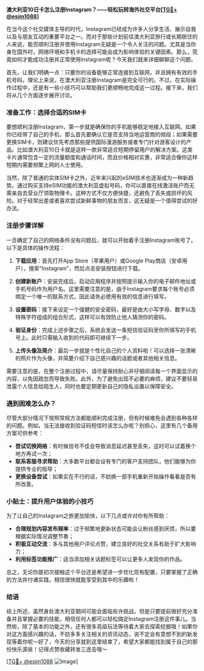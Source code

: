 **澳大利亚10日卡怎么注册Instagram？——轻松玩转海外社交平台[[TG💪+ @esim1088](https://t.me/s/esim1088)]**

在当今这个社交媒体主导的时代，Instagram已经成为许多人分享生活、展示自我以及与朋友互动的重要平台之一。而对于那些计划前往澳大利亚旅行或长期居住的人来说，能否顺利注册并使用Instagram无疑是一个令人关注的问题。尤其是当你身在国外时，网络环境和手机卡的选择可能会成为影响体验的关键因素。那么，究竟如何才能成功注册并正常使用Instagram呢？今天我们就来详细聊聊这个问题。

首先，让我们明确一点：只要你的设备能够正常连接到互联网，并且拥有有效的手机号码，理论上来说，在澳大利亚注册Instagram是完全可行的。不过，在实际操作过程中，还是有一些小技巧可以帮助我们更顺畅地完成这一过程。接下来，我们将从几个方面逐步展开讨论。

### 准备工作：选择合适的SIM卡

要想顺利注册Instagram，第一步就是确保你的手机能够稳定地接入互联网。如果你已经带了自己的手机，那么首先要确认它是否支持当地运营商的频段；如果需要更换SIM卡，则建议优先考虑那些提供国际漫游服务或者专门针对游客设计的产品。比如澳大利亚10日卡就是这样一款非常适合短期停留用户的解决方案。这类卡片通常包含一定的流量额度和通话时间，而且价格相对实惠，非常适合像你这样短期内需要频繁上网的人士使用。

当然，除了普通的实体SIM卡之外，近年来兴起的eSIM技术也逐渐成为一种新趋势。通过购买支持eSIM功能的澳大利亚虚拟号码，你可以直接在线激活账户而无需亲自去营业厅领取物理卡。这种方式不仅方便快捷，还避免了丢失或损坏的风险。对于经常出差或者喜欢尝试新鲜事物的朋友而言，这无疑是一个值得尝试的好办法。

### 注册步骤详解

一旦确定了自己的网络条件没有问题后，就可以开始着手注册Instagram账号了。以下是具体的操作流程：

1. **下载应用**：首先打开App Store（苹果用户）或Google Play商店（安卓用户），搜索“Instagram”，然后点击安装按钮进行下载。
   
2. **创建新账户**：安装完成后，启动应用程序并按照提示输入你的电子邮件地址或手机号码作为用户名。这里需要注意的是，由于Instagram要求每个账号必须绑定一个唯一的联系方式，因此请务必使用有效的信息进行填写。

3. **设置密码**：接下来设定一个强健的安全密码，最好是由大小写字母、数字以及特殊字符组成的组合形式，这样可以有效防止他人猜测你的密码。

4. **验证身份**：完成上述步骤之后，系统会发送一条短信验证码至你所填写的手机号上。此时只需输入收到的代码即可继续下一步。

5. **上传头像及简介**：最后一步就是个性化自己的个人资料啦！可以选择一张清晰的照片作为头像，并简要介绍下自己感兴趣的话题或者其他相关信息。

需要注意的是，在整个注册过程中，请尽量保持耐心并仔细阅读每一个界面显示的内容，以免因疏忽而导致失败。此外，为了避免出现不必要的麻烦，建议不要轻易泄露个人信息给陌生人，同时也要定期更新自己的隐私设置以保障安全。

### 遇到困难怎么办？

尽管大部分情况下按照常规方法都能顺利完成注册，但有时候难免会遇到各种各样的问题。例如，当无法接收到验证码短信时该怎么办呢？别担心，这里有几个备用方案可供参考：

- **尝试切换网络**：有时候信号不佳会导致消息延迟甚至丢失，这时可以试着换个地方再试一次；
- **联系客服寻求帮助**：大多数平台都会设有专门的客户支持团队，他们能够为你提供专业的指导；
- **更换设备尝试**：如果实在不行的话，不妨换一部手机重新开始操作看看是否有所改善。

### 小贴士：提升用户体验的小技巧

为了让自己的Instagram之旅更加愉快，以下几点或许对你有所帮助：

- **合理规划内容发布频率**：过于频繁地更新状态可能会让粉丝感到厌烦，所以要根据实际情况调整节奏；
- **积极互动交流**：多与其他用户评论点赞，建立良好的社交关系有助于扩大影响力；
- **利用标签功能推广**：适当添加相关话题标签可以让更多人发现你的作品。

总之，无论你是初次接触这个平台还是希望进一步优化现有配置，只要掌握了正确的方法并付诸实践，相信很快就能享受到其中的乐趣啦！

### 结语

综上所述，虽然身处澳大利亚期间可能会面临些许挑战，但是只要提前做好充分准备并且掌握必要的技能，相信任何人都可以轻松搞定Instagram注册这件事儿。当然啦，除了基本的功能之外，还有很多高级玩法等待着大家去探索挖掘哦！如果你对这方面感兴趣的话，不妨多多关注相关的资讯动态，说不定会有意想不到的新发现等着你呢～好了，今天的分享就到这里结束了，希望大家都能找到属于自己的那份快乐源泉！记得点赞收藏转发三连击哦～

[[TG💪+ @esim1088](https://t.me/s/esim1088) ![Image](https://i.postimg.cc/4NQfJmqS/Snipaste-2025-05-13-00-14-12.png)]
